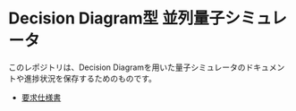 # Decision Diagram型 並列量子シミュレータ
このレポジトリは、Decision Diagramを用いた量子シミュレータのドキュメントや進捗状況を保存するためのものです。

* [要求仕様書](docs/ProductRequirementsDocument.md)